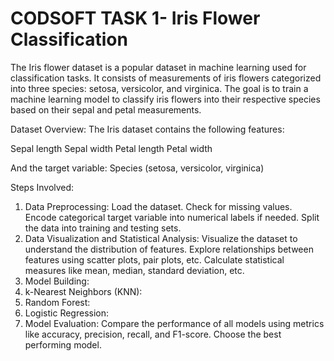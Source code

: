 # CODSOFT TASK 1- Iris Flower Classification

The Iris flower dataset is a popular dataset in machine learning used for classification tasks. It consists of measurements of iris flowers categorized into three species: setosa, versicolor, and virginica. The goal is to train a machine learning model to classify iris flowers into their respective species based on their sepal and petal measurements.

Dataset Overview:
The Iris dataset contains the following features:

Sepal length
Sepal width
Petal length
Petal width

And the target variable:
Species (setosa, versicolor, virginica)

Steps Involved:
1. Data Preprocessing:
   Load the dataset.
   Check for missing values.
   Encode categorical target variable into numerical labels if needed.
   Split the data into training and testing sets.
2. Data Visualization and Statistical Analysis:
   Visualize the dataset to understand the distribution of features.
   Explore relationships between features using scatter plots, pair plots, etc.
   Calculate statistical measures like mean, median, standard deviation, etc.
3. Model Building:
1. k-Nearest Neighbors (KNN):
2. Random Forest:
3. Logistic Regression:
4. Model Evaluation:
   Compare the performance of all models using metrics like accuracy, precision, recall, and F1-score.
   Choose the best performing model.
